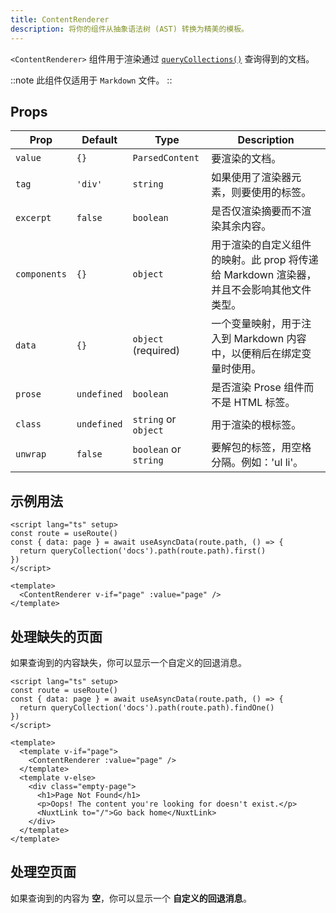 ```yaml
---
title: ContentRenderer
description: 将你的组件从抽象语法树 (AST) 转换为精美的模板。
---
```


`<ContentRenderer>` 组件用于渲染通过 [`queryCollections()`](/docs/content/utils/query-collection) 查询得到的文档。

::note
此组件仅适用于 `Markdown` 文件。
::

## Props

| Prop        | Default      | Type                        | Description |
|------------|------------|----------------------------|-------------|
| `value`    | `{}`        | `ParsedContent`            | 要渲染的文档。 |
| `tag`      | `'div'`     | `string`                   | 如果使用了渲染器元素，则要使用的标签。 |
| `excerpt`  | `false`     | `boolean`                  | 是否仅渲染摘要而不渲染其余内容。 |
| `components` | `{}`      | `object`                   | 用于渲染的自定义组件的映射。此 prop 将传递给 Markdown 渲染器，并且不会影响其他文件类型。 |
| `data`     | `{}`        | `object` (required)        | 一个变量映射，用于注入到 Markdown 内容中，以便稍后在绑定变量时使用。 |
| `prose`    | `undefined` | `boolean`                  | 是否渲染 Prose 组件而不是 HTML 标签。 |
| `class`    | `undefined` | `string` or `object`       | 用于渲染的根标签。 |
| `unwrap`   | `false`     | `boolean` or `string`      | 要解包的标签，用空格分隔。例如：'ul li'。 |


## 示例用法

```vue [pages/[...slug].vue]
<script lang="ts" setup>
const route = useRoute()
const { data: page } = await useAsyncData(route.path, () => {
  return queryCollection('docs').path(route.path).first()
})
</script>

<template>
  <ContentRenderer v-if="page" :value="page" />
</template>
```

## 处理缺失的页面

如果查询到的内容缺失，你可以显示一个自定义的回退消息。

```vue [pages/[...slug].vue]
<script lang="ts" setup>
const route = useRoute()
const { data: page } = await useAsyncData(route.path, () => {
  return queryCollection('docs').path(route.path).findOne()
})
</script>

<template>
  <template v-if="page">
    <ContentRenderer :value="page" />
  </template>
  <template v-else>
    <div class="empty-page">
      <h1>Page Not Found</h1>
      <p>Oops! The content you're looking for doesn't exist.</p>
      <NuxtLink to="/">Go back home</NuxtLink>
    </div>
  </template>
</template>
```

## 处理空页面

如果查询到的内容为 **空**，你可以显示一个 **自定义的回退消息**。
